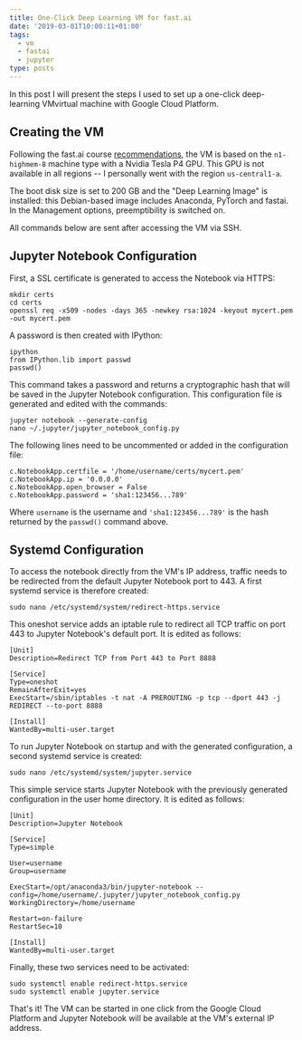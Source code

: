```yaml
---
title: One-Click Deep Learning VM for fast.ai
date: '2019-03-01T10:00:11+01:00'
tags:
  - vm
  - fastai
  - jupyter
type: posts
---
```

In this post I will present the steps I used to set up a one-click deep-learning VMvirtual machine with Google Cloud Platform.

## Creating the VM

Following the fast.ai course [recommendations](https://course.fast.ai/start_gcp.html), the VM is based on the `n1-highmem-8` machine type with a Nvidia Tesla P4 GPU. This GPU is not available in all regions -- I personally went with the region `us-central1-a`.

The boot disk size is set to 200 GB and the "Deep Learning Image" is installed: this Debian-based image includes Anaconda, PyTorch and fastai. In the Management options, preemptibility is switched on.

All commands below are sent after accessing the VM via SSH.

## Jupyter Notebook Configuration

First, a SSL certificate is generated to access the Notebook via HTTPS:

```
mkdir certs
cd certs
openssl req -x509 -nodes -days 365 -newkey rsa:1024 -keyout mycert.pem -out mycert.pem
```

A password is then created with IPython:

```
ipython
from IPython.lib import passwd
passwd()
```

This command takes a password and returns a cryptographic hash that will be saved in the Jupyter Notebook configuration. This configuration file is generated and edited with the commands:

```
jupyter notebook --generate-config
nano ~/.jupyter/jupyter_notebook_config.py
```

The following lines need to be uncommented or added in the configuration file:

```
c.NotebookApp.certfile = '/home/username/certs/mycert.pem'
c.NotebookApp.ip = '0.0.0.0'
c.NotebookApp.open_browser = False
c.NotebookApp.password = 'sha1:123456...789'
```

Where `username` is the username and `'sha1:123456...789'` is the hash returned by the `passwd()` command above.

## Systemd Configuration

To access the notebook directly from the VM's IP address, traffic needs to be redirected from the default Jupyter Notebook port to 443. A first systemd service is therefore created:

```
sudo nano /etc/systemd/system/redirect-https.service
```

This oneshot service adds an iptable rule to redirect all TCP traffic on port 443 to Jupyter Notebook's default port. It is edited as follows:

```
[Unit]
Description=Redirect TCP from Port 443 to Port 8888

[Service]
Type=oneshot
RemainAfterExit=yes
ExecStart=/sbin/iptables -t nat -A PREROUTING -p tcp --dport 443 -j REDIRECT --to-port 8888

[Install]
WantedBy=multi-user.target
```

To run Jupyter Notebook on startup and with the generated configuration, a second systemd service is created:

```
sudo nano /etc/systemd/system/jupyter.service
```

This simple service starts Jupyter Notebook with the previously generated configuration in the user home directory. It is edited as follows:

```
[Unit]
Description=Jupyter Notebook

[Service]
Type=simple

User=username
Group=username

ExecStart=/opt/anaconda3/bin/jupyter-notebook --config=/home/username/.jupyter/jupyter_notebook_config.py
WorkingDirectory=/home/username

Restart=on-failure
RestartSec=10

[Install]
WantedBy=multi-user.target
```

Finally, these two services need to be activated:

```
sudo systemctl enable redirect-https.service
sudo systemctl enable jupyter.service
```

That's it! The VM can be started in one click from the Google Cloud Platform and Jupyter Notebook will be available at the VM's external IP address.
